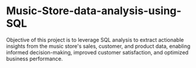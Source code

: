 # Music-Store-data-analysis-using-SQL
Objective of this project is to leverage SQL analysis to extract actionable insights from the music store's sales, customer, and product data, enabling informed decision-making, improved customer satisfaction, and optimized business performance.
